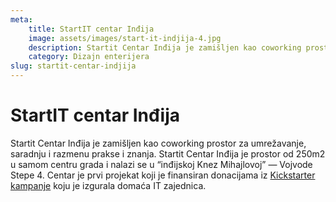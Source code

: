 ```yaml
---
meta:
    title: StartIT centar Inđija
    image: assets/images/start-it-indjija-4.jpg
    description: Startit Centar Inđija je zamišljen kao coworking prostor za umrežavanje, saradnju i razmenu prakse i znanja. Startit Centar Inđija je prostor od 250m2 u samom centru grada i nalazi se u “inđijskoj Knez Mihajlovoj” — Vojvode Stepe 4. Centar je prvi projekat koji je finansiran donacijama iz Kickstarter kampanje koju je izgurala domaća IT zajednica.
    category: Dizajn enterijera
slug: startit-centar-indjija
---
```


# StartIT centar Inđija

Startit Centar Inđija je zamišljen kao coworking prostor za umrežavanje, saradnju i razmenu prakse i znanja. Startit Centar Inđija je prostor od 250m2 u samom centru grada i nalazi se u “inđijskoj Knez Mihajlovoj” — Vojvode Stepe 4. Centar je prvi projekat koji je finansiran donacijama iz [Kickstarter kampanje](https://startit.rs/srbija-crowdfunding-kickstarter-vodic/) koju je izgurala domaća IT zajednica.
